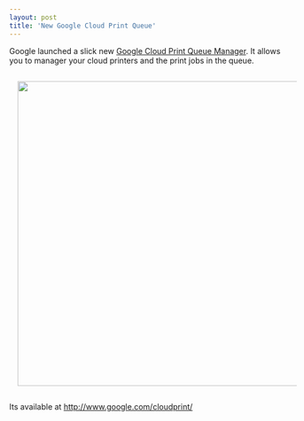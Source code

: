 ```yaml
---
layout: post
title: 'New Google Cloud Print Queue'
---
```

Google launched a slick new <a title="Google Cloud Print Queue Manager" href="http://www.google.com/cloudprint/">Google Cloud Print Queue Manager</a>. It allows you to manager your cloud printers and the print jobs in the queue.<p></p>
<img class="aligncenter" style="padding: 15px;" src="http://kinlane-productions.s3.amazonaws.com/google-cloud-print/google-cloud-print-queue-1.png" alt="" width="550" align="center" /><p></p>
Its available at <a title="Google Cloud Print" href="http://www.google.com/cloudprint/">http://www.google.com/cloudprint/</a>
